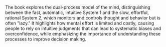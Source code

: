 The book explores the dual-process model of the mind, distinguishing between the fast, automatic, intuitive System 1 and the slow, effortful, rational System 2, which monitors and controls thought and behavior but is often "lazy." It highlights how mental effort is limited and costly, causing people to rely on intuitive judgments that can lead to systematic biases and overconfidence, while emphasizing the importance of understanding these processes to improve decision making.
